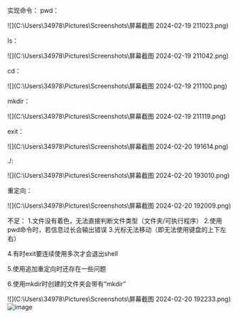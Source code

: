 实现命令：
pwd：

![](C:\Users\34978\Pictures\Screenshots\屏幕截图 2024-02-19 211023.png)

ls：

![](C:\Users\34978\Pictures\Screenshots\屏幕截图 2024-02-19 211042.png)

cd：

![](C:\Users\34978\Pictures\Screenshots\屏幕截图 2024-02-19 211100.png)



mkdir：

![](C:\Users\34978\Pictures\Screenshots\屏幕截图 2024-02-19 211119.png)



exit：

![](C:\Users\34978\Pictures\Screenshots\屏幕截图 2024-02-20 191614.png)

./:

![](C:\Users\34978\Pictures\Screenshots\屏幕截图 2024-02-20 193010.png)

重定向：

![](C:\Users\34978\Pictures\Screenshots\屏幕截图 2024-02-20 192009.png)



不足：
1.文件没有着色，无法直接判断文件类型（文件夹/可执行程序）
2.使用pwd命令时，若信息过长会输出错误
3.光标无法移动（即无法使用键盘的上下左右）

4.有时exit要连续使用多次才会退出shell

5.使用追加重定向时还存在一些问题

6.使用mkdir时创建的文件夹会带有“mkdir”

![](C:\Users\34978\Pictures\Screenshots\屏幕截图 2024-02-20 192233.png)![image](https://github.com/ytqwerasdf/Redrock-SRE-2024-Ops-Winter-Assessment/blob/main/%E5%B1%8F%E5%B9%95%E6%88%AA%E5%9B%BE%202024-02-20%20193010.png)


